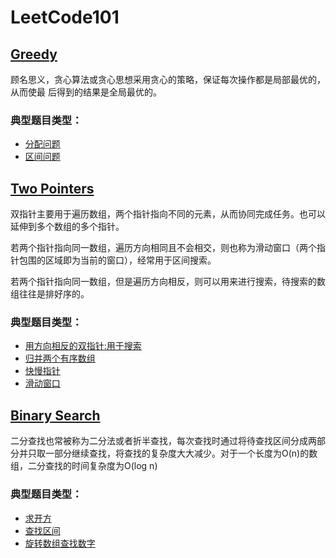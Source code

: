 # LeetCode101

## [Greedy](JavaVersion/src/main/java/leetcode101/greedy)

顾名思义，贪心算法或贪心思想采用贪心的策略，保证每次操作都是局部最优的，从而使最
后得到的结果是全局最优的。

### 典型题目类型：

- [分配问题](JavaVersion/src/main/java/leetcode101/greedy/assign_cookies)
- [区间问题](JavaVersion/src/main/java/leetcode101/greedy/non_overlapping_intervals)

## [Two Pointers](JavaVersion/src/main/java/leetcode101/two_pointers)

双指针主要用于遍历数组，两个指针指向不同的元素，从而协同完成任务。也可以延伸到多个数组的多个指针。

若两个指针指向同一数组，遍历方向相同且不会相交，则也称为滑动窗口（两个指针包围的区域即为当前的窗口），经常用于区间搜索。

若两个指针指向同一数组，但是遍历方向相反，则可以用来进行搜索，待搜索的数组往往是排好序的。

### 典型题目类型：

- [用方向相反的双指针:用于搜索](JavaVersion/src/main/java/leetcode101/two_pointers/two_sum_ii_input_array_is_sorted)
- [归并两个有序数组](JavaVersion/src/main/java/leetcode101/two_pointers/merge_sorted_array)
- [快慢指针](JavaVersion/src/main/java/leetcode101/two_pointers/linked_list_cycle_ii)
- [滑动窗口](JavaVersion/src/main/java/leetcode101/two_pointers/minimum_window_substring)

## [Binary Search](JavaVersion/src/main/java/leetcode101/binary_search)

二分查找也常被称为二分法或者折半查找，每次查找时通过将待查找区间分成两部分并只取一部分继续查找，将查找的复杂度大大减少。对于一个长度为O(n)的数组，二分查找的时间复杂度为O(log n)

### 典型题目类型：
- [求开方](JavaVersion/src/main/java/leetcode101/binary_search/sqrt_x)
- [查找区间](JavaVersion/src/main/java/leetcode101/binary_search/find_first_and_last_position_of_element_in_sorted_array)
- [旋转数组查找数字](JavaVersion/src/main/java/leetcode101/binary_search/search_in_rotated_sorted_array_ii)
